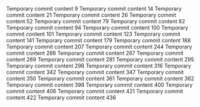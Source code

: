 Temporary commit content 9
Temporary commit content 14
Temporary commit content 21
Temporary commit content 26
Temporary commit content 52
Temporary commit content 79
Temporary commit content 82
Temporary commit content 94
Temporary commit content 100
Temporary commit content 101
Temporary commit content 123
Temporary commit content 141
Temporary commit content 179
Temporary commit content 188
Temporary commit content 207
Temporary commit content 244
Temporary commit content 266
Temporary commit content 267
Temporary commit content 269
Temporary commit content 281
Temporary commit content 295
Temporary commit content 298
Temporary commit content 316
Temporary commit content 342
Temporary commit content 347
Temporary commit content 350
Temporary commit content 361
Temporary commit content 362
Temporary commit content 398
Temporary commit content 400
Temporary commit content 406
Temporary commit content 421
Temporary commit content 422
Temporary commit content 436
